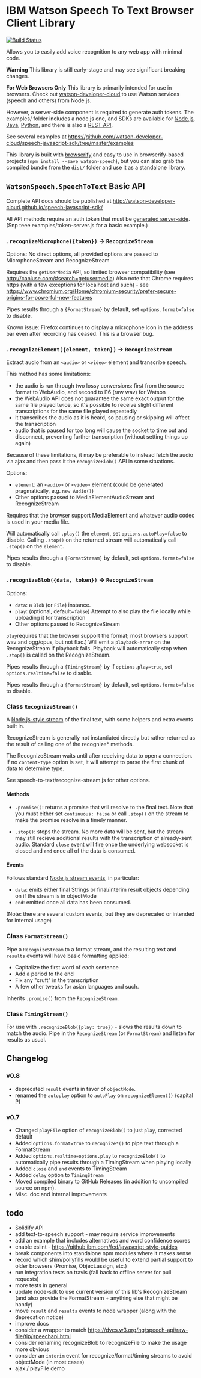IBM Watson Speech To Text Browser Client Library
================================================

[![Build Status](https://travis-ci.org/watson-developer-cloud/speech-javascript-sdk.svg?branch=master)](https://travis-ci.org/watson-developer-cloud/speech-javascript-sdk)

Allows you to easily add voice recognition to any web app with minimal code. 

**Warning** This library is still early-stage and may see significant breaking changes.

**For Web Browsers Only** This library is primarily intended for use in browsers. 
Check out [watson-developer-cloud](https://www.npmjs.com/package/watson-developer-cloud) to use Watson services (speech and others) from Node.js.

However, a server-side component is required to generate auth tokens. 
The examples/ folder includes a node.js one, and SDKs are available for [Node.js](https://github.com/watson-developer-cloud/node-sdk#authorization), 
[Java](https://github.com/watson-developer-cloud/java-sdk), 
[Python](https://github.com/watson-developer-cloud/python-sdk/blob/master/examples/authorization_v1.py), 
and there is also a [REST API](http://www.ibm.com/smarterplanet/us/en/ibmwatson/developercloud/doc/getting_started/gs-tokens.shtml).

See several examples at https://github.com/watson-developer-cloud/speech-javascript-sdk/tree/master/examples

This library is built with [browserify](http://browserify.org/) and easy to use in browserify-based projects (`npm install --save watson-speech`), but you can also grab the compiled bundle from the 
`dist/` folder and use it as a standalone library.

## `WatsonSpeech.SpeechToText` Basic API

Complete API docs should be published at http://watson-developer-cloud.github.io/speech-javascript-sdk/

All API methods require an auth token that must be [generated server-side](https://github.com/watson-developer-cloud/node-sdk#authorization). 
(Snp teee examples/token-server.js for a basic example.)


### `.recognizeMicrophone({token})` -> `RecognizeStream`

Options: No direct options, all provided options are passed to MicrophoneStream and RecognizeStream

Requires the `getUserMedia` API, so limited browser compatibility (see http://caniuse.com/#search=getusermedia) 
Also note that Chrome requires https (with a few exceptions for localhost and such) - see https://www.chromium.org/Home/chromium-security/prefer-secure-origins-for-powerful-new-features

Pipes results through a `{FormatStream}` by default, set `options.format=false` to disable.

Known issue: Firefox continues to display a microphone icon in the address bar even after recording has ceased. This is a browser bug.

### `.recognizeElement({element, token})` -> `RecognizeStream`

Extract audio from an `<audio>` or `<video>` element and transcribe speech. 

This method has some limitations: 
 * the audio is run through two lossy conversions: first from the source format to WebAudio, and second to l16 (raw wav) for Watson
 * the WebAudio API does not guarantee the same exact output for the same file played twice, so it's possible to receive slight different transcriptions for the same file played repeatedly
 * it transcribes the audio as it is heard, so pausing or skipping will affect the transcription
 * audio that is paused for too long will cause the socket to time out and disconnect, preventing further transcription (without setting things up again)
 
Because of these limitations, it may be preferable to instead fetch the audio via ajax and then pass it the `recognizeBlob()` API in some situations.

Options: 
* `element`: an `<audio>` or `<video>` element (could be generated pragmatically, e.g. `new Audio()`)
* Other options passed to MediaElementAudioStream and RecognizeStream

Requires that the browser support MediaElement and whatever audio codec is used in your media file.

Will automatically call `.play()` the `element`, set `options.autoPlay=false` to  disable. Calling `.stop()` on the returned stream will automatically call `.stop()` on the `element`.

Pipes results through a `{FormatStream}` by default, set `options.format=false` to disable.

### `.recognizeBlob({data, token})` -> `RecognizeStream`

Options: 
* `data`: a `Blob` (or `File`) instance. 
* `play`: (optional, default=`false`) Attempt to also play the file locally while uploading it for transcription 
* Other options passed to RecognizeStream

`play`requires that the browser support the format; most browsers support wav and ogg/opus, but not flac.) 
Will emit a `playback-error` on the RecognizeStream if playback fails. 
Playback will automatically stop when `.stop()` is called on the RecognizeStream.

Pipes results through a `{TimingStream}` by if `options.play=true`, set `options.realtime=false` to disable.

Pipes results through a `{FormatStream}` by default, set `options.format=false` to disable.

### Class `RecognizeStream()`

A [Node.js-style stream](https://nodejs.org/api/stream.html) of the final text, with some helpers and extra events built in.

RecognizeStream is generally not instantiated directly but rather returned as the result of calling one of the recognize* methods.

The RecognizeStream waits until after receiving data to open a connection. 
If no `content-type` option is set, it will attempt to parse the first chunk of data to determine type.

See speech-to-text/recognize-stream.js for other options.
 
#### Methods

* `.promise()`: returns a promise that will resolve to the final text. 
  Note that you must either set `continuous: false` or call `.stop()` on the stream to make the promise resolve in a timely manner.
  
* `.stop()`: stops the stream. No more data will be sent, but the stream may still recieve additional results with the transcription of already-sent audio.
  Standard `close` event will fire once the underlying websocket is closed and `end` once all of the data is consumed.

#### Events
Follows standard [Node.js stream events](https://nodejs.org/api/stream.html), in particular: 

* `data`: emits either final Strings or final/interim result objects depending on if the stream is in objectMode
* `end`: emitted once all data has been consumed.

(Note: there are several custom events, but they are deprecated or intended for internal usage)

### Class `FormatStream()`

Pipe a `RecognizeStream` to a format stream, and the resulting text and `results` events will have basic formatting applied:
 *  Capitalize the first word of each sentence
 *  Add a period to the end
 *  Fix any "cruft" in the transcription
 *  A few other tweaks for asian languages and such.

Inherits `.promise()` from the `RecognizeStream`.


### Class `TimingStream()`

For use with `.recognizeBlob({play: true})` - slows the results down to match the audio. Pipe in the `RecognizeStream` (or `FormatStream`) and listen for results as usual.


## Changelog

### v0.8
* deprecated `result` events in favor of `objectMode`.
* renamed the `autoplay` option to `autoPlay` on `recognizeElement()` (capital P)

### v0.7
* Changed `playFile` option of `recognizeBlob()` to just `play`, corrected default
* Added `options.format=true` to `recognize*()` to pipe text through a FormatStream
* Added `options.realtime=options.play` to `recognizeBlob()` to automatically pipe results through a TimingStream when playing locally
* Added `close` and `end` events to TimingStream
* Added `delay` option to `TimingStream`
* Moved compiled binary to GitHub Releases (in addition to uncompiled source on npm).
* Misc. doc and internal improvements

## todo

* Solidify API
* add text-to-speech support - may require service improvements
* add an example that includes alternatives and word confidence scores
* enable eslint - https://github.ibm.com/fed/javascript-style-guides
* break components into standalone npm modules where it makes sense
* record which shim/pollyfills would be useful to extend partial support to older browsers (Promise, Object.assign, etc.)
* run integration tests on travis (fall back to offline server for pull requests)
* more tests in general
* update node-sdk to use current version of this lib's RecognizeStream (and also provide the FormatStream + anything else that might be handy)
* move `result` and `results` events to node wrapper (along with the deprecation notice)
* improve docs
* consider a wrapper to match https://dvcs.w3.org/hg/speech-api/raw-file/tip/speechapi.html
* consider renaming recognizeBlob to recognizeFile to make the usage more obvious
* consider an `interim` event for recognize/format/timing streams to avoid objectMode (in most cases)
* ajax / playFile demo 
